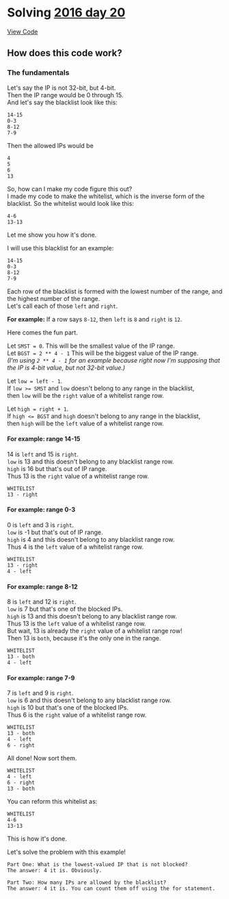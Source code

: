 # Solving [2016 day 20](https://adventofcode.com/2016/day/20)

[View Code](./solve.py)

## How does this code work?

### The fundamentals

Let's say the IP is not 32-bit, but 4-bit.\
Then the IP range would be 0 through 15.\
And let's say the blacklist look like this:

```
14-15
0-3
8-12
7-9
```

Then the allowed IPs would be

```
4
5
6
13
```

So, how can I make my code figure this out?\
I made my code to make the whitelist, which is the inverse form of the blacklist.
So the whitelist would look like this:

```
4-6
13-13
```

Let me show you how it's done.

I will use this blacklist for an example:

```
14-15
0-3
8-12
7-9
```

Each row of the blacklist is formed with the lowest number of the range, and the highest number of the range.\
Let's call each of those `left` and `right`.

**For example:** If a row says `8-12`, then `left` is `8` and `right` is `12`.

Here comes the fun part.

Let `SMST = 0`. This will be the smallest value of the IP range.\
Let `BGST = 2 ** 4 - 1` This will be the biggest value of the IP range.\
_(I'm using `2 ** 4 - 1` for an example because right now I'm supposing that the IP is 4-bit value, but not 32-bit value.)_

Let `low = left - 1`.\
If `low >= SMST` and `low` doesn't belong to any range in the blacklist,\
then `low` will be the `right` value of a whitelist range row.

Let `high = right + 1`.\
If `high <= BGST` and `high` doesn't belong to any range in the blacklist,\
then `high` will be the `left` value of a whitelist range row.

#### For example: range 14-15

14 is `left` and 15 is `right`.\
`low` is 13 and this doesn't belong to any blacklist range row.\
`high` is 16 but that's out of IP range.\
Thus 13 is the `right` value of a whitelist range row.

```
WHITELIST
13 - right
```

#### For example: range 0-3

0 is `left` and 3 is `right`.\
`low` is -1 but that's out of IP range.\
`high` is 4 and this doesn't belong to any blacklist range row.\
Thus 4 is the `left` value of a whitelist range row.

```
WHITELIST
13 - right
4 - left
```

#### For example: range 8-12

8 is `left` and 12 is `right`.\
`low` is 7 but that's one of the blocked IPs.\
`high` is 13 and this doesn't belong to any blacklist range row.\
Thus 13 is the `left` value of a whitelist range row.\
But wait, 13 is already the `right` value of a whitelist range row!\
Then 13 is `both`, because it's the only one in the range.

```
WHITELIST
13 - both
4 - left
```

#### For example: range 7-9

7 is `left` and 9 is `right`.\
`low` is 6 and this doesn't belong to any blacklist range row.\
`high` is 10 but that's one of the blocked IPs.\
Thus 6 is the `right` value of a whitelist range row.

```
WHITELIST
13 - both
4 - left
6 - right
```

All done! Now sort them.

```
WHITELIST
4 - left
6 - right
13 - both
```

You can reform this whitelist as:

```
WHITELIST
4-6
13-13
```

This is how it's done.

Let's solve the problem with this example!

```
Part One: What is the lowest-valued IP that is not blocked?
The answer: 4 it is. Obviously.

Part Two: How many IPs are allowed by the blacklist?
The answer: 4 it is. You can count them off using the for statement.
```
